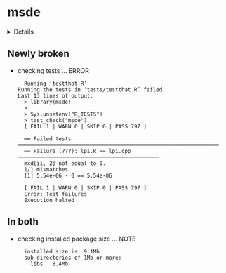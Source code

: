 # msde

<details>

* Version: 1.0.5
* GitHub: NA
* Source code: https://github.com/cran/msde
* Date/Publication: 2021-12-17 07:50:02 UTC
* Number of recursive dependencies: 50

Run `cloud_details(, "msde")` for more info

</details>

## Newly broken

*   checking tests ... ERROR
    ```
      Running ‘testthat.R’
    Running the tests in ‘tests/testthat.R’ failed.
    Last 13 lines of output:
      > library(msde)
      > 
      > Sys.unsetenv("R_TESTS")
      > test_check("msde")
      [ FAIL 1 | WARN 0 | SKIP 0 | PASS 797 ]
      
      ══ Failed tests ════════════════════════════════════════════════════════════════
      ── Failure (???): lpi.R == lpi.cpp ─────────────────────────────────────────────
      mxd[ii, 2] not equal to 0.
      1/1 mismatches
      [1] 5.54e-06 - 0 == 5.54e-06
      
      [ FAIL 1 | WARN 0 | SKIP 0 | PASS 797 ]
      Error: Test failures
      Execution halted
    ```

## In both

*   checking installed package size ... NOTE
    ```
      installed size is  9.1Mb
      sub-directories of 1Mb or more:
        libs   8.4Mb
    ```

